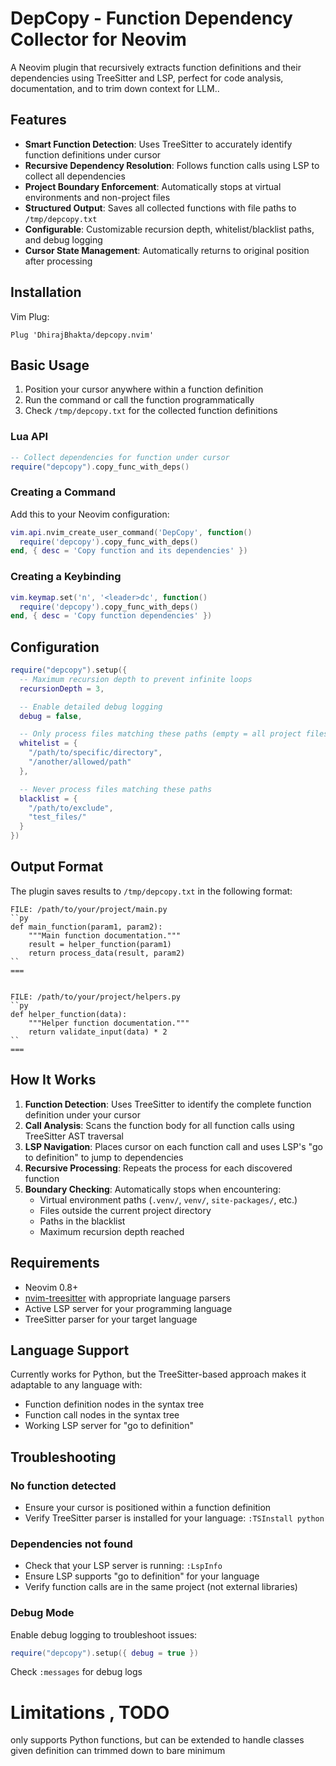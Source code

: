# DepCopy - Function Dependency Collector for Neovim

A Neovim plugin that recursively extracts function definitions and their dependencies using TreeSitter and LSP, perfect for code analysis, documentation, and to trim down context for LLM..

## Features

- **Smart Function Detection**: Uses TreeSitter to accurately identify function definitions under cursor
- **Recursive Dependency Resolution**: Follows function calls using LSP to collect all dependencies
- **Project Boundary Enforcement**: Automatically stops at virtual environments and non-project files
- **Structured Output**: Saves all collected functions with file paths to `/tmp/depcopy.txt`
- **Configurable**: Customizable recursion depth, whitelist/blacklist paths, and debug logging
- **Cursor State Management**: Automatically returns to original position after processing

## Installation
Vim Plug:
```vim
Plug 'DhirajBhakta/depcopy.nvim'
```

## Basic Usage

1. Position your cursor anywhere within a function definition
2. Run the command or call the function programmatically
3. Check `/tmp/depcopy.txt` for the collected function definitions

### Lua API

```lua
-- Collect dependencies for function under cursor
require("depcopy").copy_func_with_deps()
```

### Creating a Command

Add this to your Neovim configuration:

```lua
vim.api.nvim_create_user_command('DepCopy', function()
  require('depcopy').copy_func_with_deps()
end, { desc = 'Copy function and its dependencies' })
```

### Creating a Keybinding

```lua
vim.keymap.set('n', '<leader>dc', function()
  require('depcopy').copy_func_with_deps()
end, { desc = 'Copy function dependencies' })
```

## Configuration

```lua
require("depcopy").setup({
  -- Maximum recursion depth to prevent infinite loops
  recursionDepth = 3,

  -- Enable detailed debug logging
  debug = false,

  -- Only process files matching these paths (empty = all project files)
  whitelist = {
    "/path/to/specific/directory",
    "/another/allowed/path"
  },

  -- Never process files matching these paths
  blacklist = {
    "/path/to/exclude",
    "test_files/"
  }
})
```

## Output Format

The plugin saves results to `/tmp/depcopy.txt` in the following format:

```
FILE: /path/to/your/project/main.py
``py
def main_function(param1, param2):
    """Main function documentation."""
    result = helper_function(param1)
    return process_data(result, param2)
``
===


FILE: /path/to/your/project/helpers.py
``py
def helper_function(data):
    """Helper function documentation."""
    return validate_input(data) * 2
``
===
```

## How It Works

1. **Function Detection**: Uses TreeSitter to identify the complete function definition under your cursor
2. **Call Analysis**: Scans the function body for all function calls using TreeSitter AST traversal
3. **LSP Navigation**: Places cursor on each function call and uses LSP's "go to definition" to jump to dependencies
4. **Recursive Processing**: Repeats the process for each discovered function
5. **Boundary Checking**: Automatically stops when encountering:
   - Virtual environment paths (`.venv/`, `venv/`, `site-packages/`, etc.)
   - Files outside the current project directory
   - Paths in the blacklist
   - Maximum recursion depth reached

## Requirements

- Neovim 0.8+
- [nvim-treesitter](https://github.com/nvim-treesitter/nvim-treesitter) with appropriate language parsers
- Active LSP server for your programming language
- TreeSitter parser for your target language

## Language Support

Currently works for Python, but the TreeSitter-based approach makes it adaptable to any language with:
- Function definition nodes in the syntax tree
- Function call nodes in the syntax tree
- Working LSP server for "go to definition"

## Troubleshooting

### No function detected
- Ensure your cursor is positioned within a function definition
- Verify TreeSitter parser is installed for your language: `:TSInstall python`

### Dependencies not found
- Check that your LSP server is running: `:LspInfo`
- Ensure LSP supports "go to definition" for your language
- Verify function calls are in the same project (not external libraries)

### Debug Mode

Enable debug logging to troubleshoot issues:

```lua
require("depcopy").setup({ debug = true })
```

Check `:messages` for debug logs

# Limitations , TODO
only supports Python functions, but can be extended to handle classes given definition can trimmed down to bare minimum
